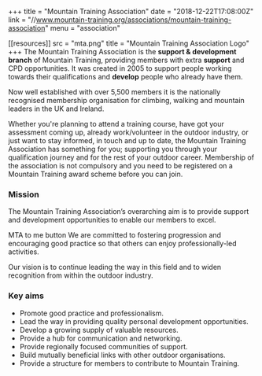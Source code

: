 +++
title = "Mountain Training Association"
date = "2018-12-22T17:08:00Z"
link = "//www.mountain-training.org/associations/mountain-training-association"
menu = "association"

[[resources]]
  src = "mta.png"
  title = "Mountain Training Association Logo"
+++
The Mountain Training Association is the **support & development branch** of Mountain Training, providing members with extra **support** and CPD opportunities. It was created in 2005 to support people working towards their qualifications and **develop** people who already have them.

Now well established with over 5,500 members it is the nationally recognised membership organisation for climbing, walking and mountain leaders in the UK and Ireland.

Whether you're planning to attend a training course, have got your assessment coming up, already work/volunteer in the outdoor industry, or just want to stay informed, in touch and up to date, the Mountain Training Association has something for you; supporting you through your qualification journey and for the rest of your outdoor career. Membership of the association is not compulsory and you need to be registered on a Mountain Training award scheme before you can join.

### Mission

The Mountain Training Association’s overarching aim is to provide support and development opportunities to enable our members to excel.

MTA to me button We are committed to fostering progression and encouraging good practice so that others can enjoy professionally-led activities.

Our vision is to continue leading the way in this field and to widen recognition from within the outdoor industry.

### Key aims

* Promote good practice and professionalism.
* Lead the way in providing quality personal development opportunities.
* Develop a growing supply of valuable resources.
* Provide a hub for communication and networking.
* Provide regionally focused communities of support.
* Build mutually beneficial links with other outdoor organisations.
* Provide a structure for members to contribute to Mountain Training.